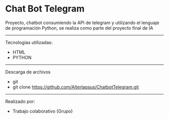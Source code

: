 # Chat Bot Telegram
Proyecto, chatbot consumiendo la API de telegram y utilizando el lenguaje de programación Python, se realiza como parte del proyecto final de IA

---                 
   
Tecnologías utilizadas:   

- HTML 
- PYTHON

--- 

Descarga de archivos 

- git 
- git clone https://github.com/Alterlapsus/ChatbotTelegram.git
 

---
  
Realizado por: 

-   Trabajo colaborativo (Grupo)

